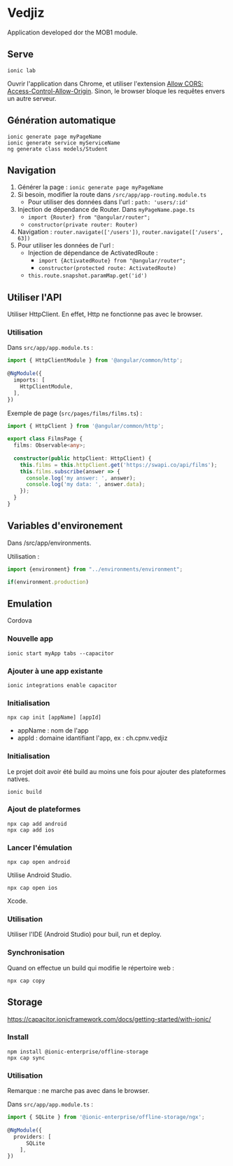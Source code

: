 # Vedjiz

Application developed dor the MOB1 module.

## Serve

    ionic lab
    
Ouvrir l'application dans Chrome, et utiliser l'extension 
[Allow CORS: Access-Control-Allow-Origin](https://chrome.google.com/webstore/detail/allow-cors-access-control/lhobafahddgcelffkeicbaginigeejlf). 
Sinon, le browser bloque les requêtes envers un autre serveur.

## Génération automatique

    ionic generate page myPageName
    ionic generate service myServiceName
    ng generate class models/Student

## Navigation
1. Générer la page : `ionic generate page myPageName`
1. Si besoin, modifier la route dans `/src/app/app-routing.module.ts`
    * Pour utiliser des données dans l'url : `path: 'users/:id'`
1. Injection de dépendance de Router. Dans `myPageName.page.ts`
    * `import {Router} from "@angular/router";`
    *  `constructor(private router: Router)`
1. Navigation : `router.navigate(['/users'])`, `router.navigate(['/users', 63])`
1. Pour utiliser les données de l'url :
    * Injection de dépendance de ActivatedRoute : 
        * `import {ActivatedRoute} from "@angular/router";`
        * `constructor(protected route: ActivatedRoute)`
    * `this.route.snapshot.paramMap.get('id')`

## Utiliser l'API
Utiliser HttpClient. En effet, Http ne fonctionne pas avec le browser.

### Utilisation

Dans `src/app/app.module.ts` :
    
```typescript
import { HttpClientModule } from '@angular/common/http';
 
@NgModule({
  imports: [
    HttpClientModule,
  ],
})
```
    
Exemple de page (`src/pages/films/films.ts`) :

```typescript
import { HttpClient } from '@angular/common/http'; 
 
export class FilmsPage {
  films: Observable<any>;
 
  constructor(public httpClient: HttpClient) { 
    this.films = this.httpClient.get('https://swapi.co/api/films');
    this.films.subscribe(answer => {
      console.log('my answer: ', answer);
      console.log('my data: ', answer.data);
    });
  }
}
```

## Variables d'environement
Dans /src/app/environments.

Utilisation :
```typescript
import {environment} from "../environments/environment";

if(environment.production)
```

## Emulation
Cordova

### Nouvelle app

    ionic start myApp tabs --capacitor

### Ajouter à une app existante

    ionic integrations enable capacitor

### Initialisation

    npx cap init [appName] [appId]

* appName : nom de l'app
* appId : domaine idantifiant l'app, ex : ch.cpnv.vedjiz

### Initialisation
Le projet doit avoir été build au moins une fois pour ajouter des plateformes natives.

    ionic build
    
### Ajout de plateformes

    npx cap add android
    npx cap add ios
    
### Lancer l'émulation

    npx cap open android

Utilise Android Studio.

    npx cap open ios
    
Xcode.

### Utilisation
Utiliser l'IDE (Android Studio) pour buil, run et deploy.

### Synchronisation
Quand on effectue un build qui modifie le répertoire web :

    npx cap copy

## Storage
https://capacitor.ionicframework.com/docs/getting-started/with-ionic/

### Install

    npm install @ionic-enterprise/offline-storage
    npx cap sync
    
### Utilisation
Remarque : ne marche pas avec dans le browser.

Dans `src/app/app.module.ts` :
    
```typescript
import { SQLite } from '@ionic-enterprise/offline-storage/ngx';
 
@NgModule({
  providers: [
      SQLite
    ],
})
```




